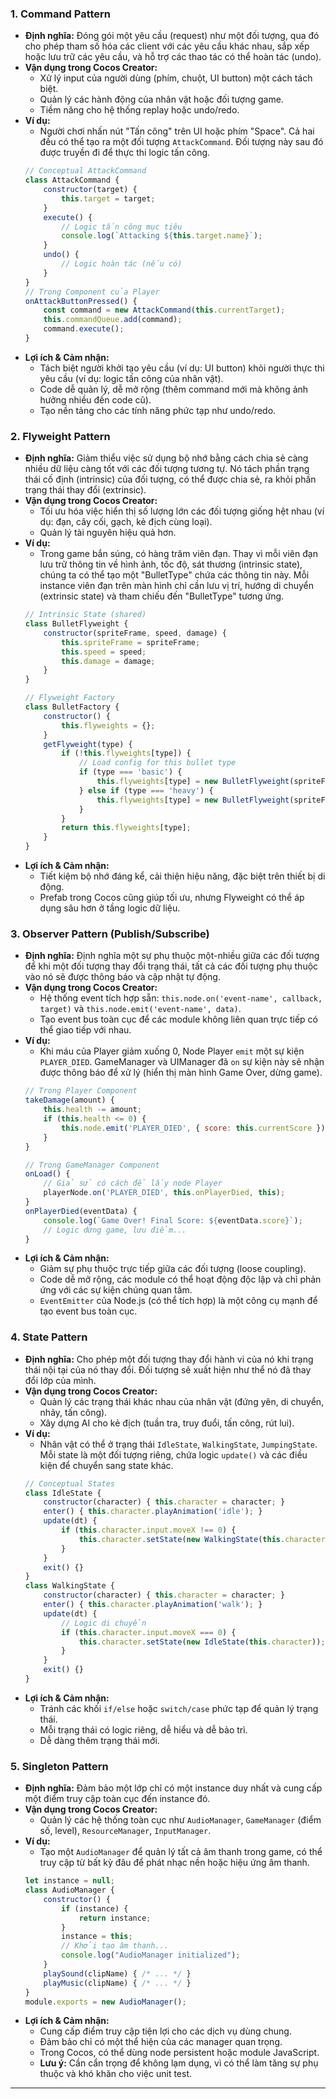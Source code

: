 
### 1. Command Pattern

*   **Định nghĩa:** Đóng gói một yêu cầu (request) như một đối tượng, qua đó cho phép tham số hóa các client với các yêu cầu khác nhau, sắp xếp hoặc lưu trữ các yêu cầu, và hỗ trợ các thao tác có thể hoàn tác (undo).
*   **Vận dụng trong Cocos Creator:**
    *   Xử lý input của người dùng (phím, chuột, UI button) một cách tách biệt.
    *   Quản lý các hành động của nhân vật hoặc đối tượng game.
    *   Tiềm năng cho hệ thống replay hoặc undo/redo.
*   **Ví dụ:**
    *   Người chơi nhấn nút "Tấn công" trên UI hoặc phím "Space". Cả hai đều có thể tạo ra một đối tượng `AttackCommand`. Đối tượng này sau đó được truyền đi để thực thi logic tấn công.
    ```javascript
    // Conceptual AttackCommand
    class AttackCommand {
        constructor(target) {
            this.target = target;
        }
        execute() {
            // Logic tấn công mục tiêu
            console.log(`Attacking ${this.target.name}`);
        }
        undo() {
            // Logic hoàn tác (nếu có)
        }
    }
    // Trong Component của Player
    onAttackButtonPressed() {
        const command = new AttackCommand(this.currentTarget);
        this.commandQueue.add(command);
        command.execute();
    }
    ```
*   **Lợi ích & Cảm nhận:**
    *   Tách biệt người khởi tạo yêu cầu (ví dụ: UI button) khỏi người thực thi yêu cầu (ví dụ: logic tấn công của nhân vật).
    *   Code dễ quản lý, dễ mở rộng (thêm command mới mà không ảnh hưởng nhiều đến code cũ).
    *   Tạo nền tảng cho các tính năng phức tạp như undo/redo.

### 2. Flyweight Pattern

*   **Định nghĩa:** Giảm thiểu việc sử dụng bộ nhớ bằng cách chia sẻ càng nhiều dữ liệu càng tốt với các đối tượng tương tự. Nó tách phần trạng thái cố định (intrinsic) của đối tượng, có thể được chia sẻ, ra khỏi phần trạng thái thay đổi (extrinsic).
*   **Vận dụng trong Cocos Creator:**
    *   Tối ưu hóa việc hiển thị số lượng lớn các đối tượng giống hệt nhau (ví dụ: đạn, cây cối, gạch, kẻ địch cùng loại).
    *   Quản lý tài nguyên hiệu quả hơn.
*   **Ví dụ:**
    *   Trong game bắn súng, có hàng trăm viên đạn. Thay vì mỗi viên đạn lưu trữ thông tin về hình ảnh, tốc độ, sát thương (intrinsic state), chúng ta có thể tạo một "BulletType" chứa các thông tin này. Mỗi instance viên đạn trên màn hình chỉ cần lưu vị trí, hướng di chuyển (extrinsic state) và tham chiếu đến "BulletType" tương ứng.
    ```javascript
    // Intrinsic State (shared)
    class BulletFlyweight {
        constructor(spriteFrame, speed, damage) {
            this.spriteFrame = spriteFrame;
            this.speed = speed;
            this.damage = damage;
        }
    }

    // Flyweight Factory
    class BulletFactory {
        constructor() {
            this.flyweights = {};
        }
        getFlyweight(type) {
            if (!this.flyweights[type]) {
                // Load config for this bullet type
                if (type === 'basic') {
                    this.flyweights[type] = new BulletFlyweight(spriteFrameBasic, 100, 10);
                } else if (type === 'heavy') {
                    this.flyweights[type] = new BulletFlyweight(spriteFrameHeavy, 50, 50);
                }
            }
            return this.flyweights[type];
        }
    }
    ```
*   **Lợi ích & Cảm nhận:**
    *   Tiết kiệm bộ nhớ đáng kể, cải thiện hiệu năng, đặc biệt trên thiết bị di động.
    *   Prefab trong Cocos cũng giúp tối ưu, nhưng Flyweight có thể áp dụng sâu hơn ở tầng logic dữ liệu.

### 3. Observer Pattern (Publish/Subscribe)

*   **Định nghĩa:** Định nghĩa một sự phụ thuộc một-nhiều giữa các đối tượng để khi một đối tượng thay đổi trạng thái, tất cả các đối tượng phụ thuộc vào nó sẽ được thông báo và cập nhật tự động.
*   **Vận dụng trong Cocos Creator:**
    *   Hệ thống event tích hợp sẵn: `this.node.on('event-name', callback, target)` và `this.node.emit('event-name', data)`.
    *   Tạo event bus toàn cục để các module không liên quan trực tiếp có thể giao tiếp với nhau.
*   **Ví dụ:**
    *   Khi máu của Player giảm xuống 0, Node Player `emit` một sự kiện `PLAYER_DIED`. GameManager và UIManager đã `on` sự kiện này sẽ nhận được thông báo để xử lý (hiển thị màn hình Game Over, dừng game).
    ```javascript
    // Trong Player Component
    takeDamage(amount) {
        this.health -= amount;
        if (this.health <= 0) {
            this.node.emit('PLAYER_DIED', { score: this.currentScore });
        }
    }

    // Trong GameManager Component
    onLoad() {
        // Giả sử có cách để lấy node Player
        playerNode.on('PLAYER_DIED', this.onPlayerDied, this);
    }
    onPlayerDied(eventData) {
        console.log(`Game Over! Final Score: ${eventData.score}`);
        // Logic dừng game, lưu điểm...
    }
    ```
*   **Lợi ích & Cảm nhận:**
    *   Giảm sự phụ thuộc trực tiếp giữa các đối tượng (loose coupling).
    *   Code dễ mở rộng, các module có thể hoạt động độc lập và chỉ phản ứng với các sự kiện chúng quan tâm.
    *   `EventEmitter` của Node.js (có thể tích hợp) là một công cụ mạnh để tạo event bus toàn cục.

### 4. State Pattern

*   **Định nghĩa:** Cho phép một đối tượng thay đổi hành vi của nó khi trạng thái nội tại của nó thay đổi. Đối tượng sẽ xuất hiện như thể nó đã thay đổi lớp của mình.
*   **Vận dụng trong Cocos Creator:**
    *   Quản lý các trạng thái khác nhau của nhân vật (đứng yên, di chuyển, nhảy, tấn công).
    *   Xây dựng AI cho kẻ địch (tuần tra, truy đuổi, tấn công, rút lui).
*   **Ví dụ:**
    *   Nhân vật có thể ở trạng thái `IdleState`, `WalkingState`, `JumpingState`. Mỗi state là một đối tượng riêng, chứa logic `update()` và các điều kiện để chuyển sang state khác.
    ```javascript
    // Conceptual States
    class IdleState {
        constructor(character) { this.character = character; }
        enter() { this.character.playAnimation('idle'); }
        update(dt) {
            if (this.character.input.moveX !== 0) {
                this.character.setState(new WalkingState(this.character));
            }
        }
        exit() {}
    }
    class WalkingState {
        constructor(character) { this.character = character; }
        enter() { this.character.playAnimation('walk'); }
        update(dt) {
            // Logic di chuyển
            if (this.character.input.moveX === 0) {
                this.character.setState(new IdleState(this.character));
            }
        }
        exit() {}
    }
    
    ```
*   **Lợi ích & Cảm nhận:**
    *   Tránh các khối `if/else` hoặc `switch/case` phức tạp để quản lý trạng thái.
    *   Mỗi trạng thái có logic riêng, dễ hiểu và dễ bảo trì.
    *   Dễ dàng thêm trạng thái mới.

### 5. Singleton Pattern

*   **Định nghĩa:** Đảm bảo một lớp chỉ có một instance duy nhất và cung cấp một điểm truy cập toàn cục đến instance đó.
*   **Vận dụng trong Cocos Creator:**
    *   Quản lý các hệ thống toàn cục như `AudioManager`, `GameManager` (điểm số, level), `ResourceManager`, `InputManager`.
*   **Ví dụ:**
    *   Tạo một `AudioManager` để quản lý tất cả âm thanh trong game, có thể truy cập từ bất kỳ đâu để phát nhạc nền hoặc hiệu ứng âm thanh.
    ```javascript
    let instance = null;
    class AudioManager {
        constructor() {
            if (instance) {
                return instance;
            }
            instance = this;
            // Khởi tạo âm thanh...
            console.log("AudioManager initialized");
        }
        playSound(clipName) { /* ... */ }
        playMusic(clipName) { /* ... */ }
    }
    module.exports = new AudioManager();

    
    ```
*   **Lợi ích & Cảm nhận:**
    *   Cung cấp điểm truy cập tiện lợi cho các dịch vụ dùng chung.
    *   Đảm bảo chỉ có một thể hiện của các manager quan trọng.
    *   Trong Cocos, có thể dùng node persistent hoặc module JavaScript.
    *   **Lưu ý:** Cần cẩn trọng để không lạm dụng, vì có thể làm tăng sự phụ thuộc và khó khăn cho việc unit test.

---
